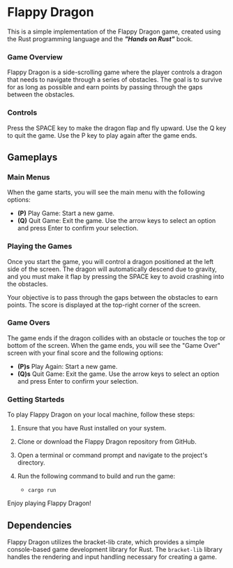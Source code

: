 # **Flappy Dragon**
This is a simple implementation of the Flappy Dragon game, created using the Rust programming language and the ***"Hands on Rust"*** book.

### **Game Overview**
Flappy Dragon is a side-scrolling game where the player controls a dragon that needs to navigate through a series of obstacles. The goal is to survive for as long as possible and earn points by passing through the gaps between the obstacles.

### **Controls**
Press the SPACE key to make the dragon flap and fly upward.
Use the Q key to quit the game.
Use the P key to play again after the game ends.

## **Gameplays**

### **Main Menus**
When the game starts, you will see the main menu with the following options:

- **(P)** Play Game: Start a new game.
- **(Q)** Quit Game: Exit the game.
Use the arrow keys to select an option and press Enter to confirm your selection.

### **Playing the Games**
Once you start the game, you will control a dragon positioned at the left side of the screen. The dragon will automatically descend due to gravity, and you must make it flap by pressing the SPACE key to avoid crashing into the obstacles.

Your objective is to pass through the gaps between the obstacles to earn points. The score is displayed at the top-right corner of the screen.

### **Game Overs**
The game ends if the dragon collides with an obstacle or touches the top or bottom of the screen. When the game ends, you will see the "Game Over" screen with your final score and the following options:

- **(P)s** Play Again: Start a new game.
- **(Q)s** Quit Game: Exit the game.
Use the arrow keys to select an option and press Enter to confirm your selection.

### **Getting Starteds**
To play Flappy Dragon on your local machine, follow these steps:

1. Ensure that you have Rust installed on your system.

2. Clone or download the Flappy Dragon repository from GitHub.

3. Open a terminal or command prompt and navigate to the project's directory.

4. Run the following command to build and run the game:

    - `cargo run`

Enjoy playing Flappy Dragon!

## **Dependencies**

Flappy Dragon utilizes the bracket-lib crate, which provides a simple console-based game development library for Rust. The `bracket-lib` library handles the rendering and input handling necessary for creating a game.